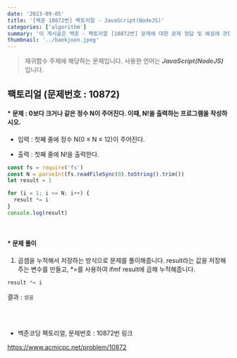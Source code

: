```yaml
---
date: '2023-09-05'
title: '[백준 10872번] 팩토리얼 - JavaScript(NodeJS)'
categories: ['algorithm']
summary: '이 게시글은 백준 - 팩토리얼 [10872번] 문제에 대한 문제 정답 및 해설에 관한 게시글입니다.'
thumbnail: '../baekjoon.jpeg'
---
```


> 재귀함수 주제에 해당하는 문제입니다. 사용한 언어는 **_JavaScript(NodeJS)_** 입니다.

## 팩토리얼 (문제번호 : 10872)

#### \* 문제 : 0보다 크거나 같은 정수 N이 주어진다. 이때, N!을 출력하는 프로그램을 작성하시오.

- 입력 : 첫째 줄에 정수 N(0 ≤ N ≤ 12)이 주어진다.

- 출력 : 첫째 줄에 N!을 출력한다.

```javascript
const fs = require('fs')
const N = parseInt(fs.readFileSync(0).toString().trim())
let result = 1

for (i = 1; i <= N; i++) {
  result *= i
}
console.log(result)
```

<br/>

#### \* 문제 풀이

1. 곱셈을 누적해서 저장하는 방식으로 문제를 풀이해줍니다. result라는 값을 저장해주는 변수를 만들고, \*=를 사용하여 ifmf result에 곱해 누적해줍니다.

```javascript
result *= i
```

결과 : `성공`

<br/>
<br/>

- 백준코딩 팩토리얼, 문제번호 : 10872번 링크

[<https://www.acmicpc.net/problem/10872>](https://www.acmicpc.net/problem/10872)
